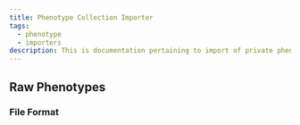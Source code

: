 ```yaml
---
title: Phenotype Collection Importer
tags:
  - phenotype
  - importers
description: This is documentation pertaining to import of private phenotypic data into the Chado database.
---
```


## Raw Phenotypes

### File Format
